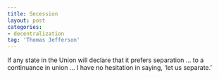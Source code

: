 ```yaml
---
title: Secession
layout: post
categories:
- decentralization
tag: 'Thomas Jefferson'
---
```


If any state in the Union will declare that it prefers separation … to a continuance in union … I have no hesitation in saying, ‘let us separate.’